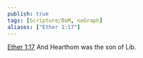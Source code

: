 ```yaml
---
publish: true
tags: [Scripture/BoM, noGraph]
aliases: ["Ether 1:17"]
---
```

[Ether 1:17](https://churchofjesuschrist.org/study/scriptures/bofm/ether/1?lang=eng&id=p17#p17) And Hearthom was the son of Lib.
